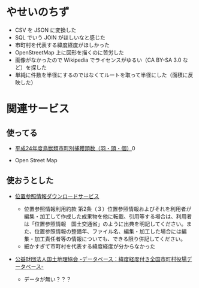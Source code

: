 やせいのちず
===========

* CSV を JSON に変換した
* SQL でいう JOIN がほしいなと感じた
* 市町村を代表する緯度経度がほしかった
* OpenStreetMap 上に図形を描くのに苦労した
* 画像がなかったので Wikipedia でライセンスがゆるい（CA BY-SA 3.0 など）を探した
* 単純に件数を半径にするのではなくてルートを取って半径にした（面積に反映した）

関連サービス
============

使ってる
-------

* [平成24年度鳥獣類市町別捕獲頭数（羽・頭・個）](http://www.pref.fukui.jp/doc/toukei-jouhou/opendata/list10_chouju.html)0

* Open Street Map


使おうとした
-----------

* [位置参照情報ダウンロードサービス](http://nlftp.mlit.go.jp/isj/)
  * 位置参照情報利用約款 第2条（３）位置参照情報およびそれを利用者が編集・加工して作成した成果物を他に転載、引用等する場合は、利用者は「位置参照情報　国土交通省」のように出典を明記してください。また、位置参照情報の整備年、ファイル名、編集・加工した場合には編集・加工責任者等の情報についても、できる限り併記してください。
  * 細かすぎて市町村を代表する緯度経度が分からなかった

* [公益財団法人国土地理協会 -データベース：緯度経度付き全国市町村役場データベース-](http://www.kokudo.or.jp/database/007.html)
  * データが無い？？？

